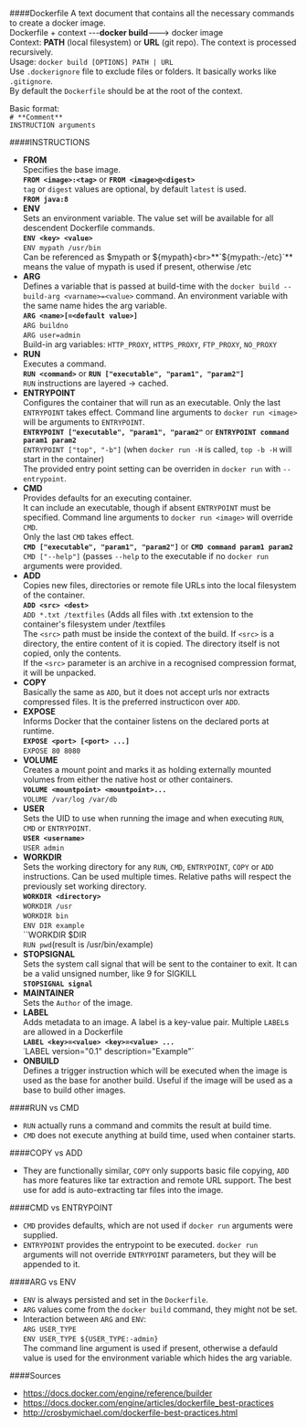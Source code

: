 ####Dockerfile
A text document that contains all the necessary commands to create a docker image.<br>
Dockerfile + context ---**docker build**---\> docker image<br>
Context: **PATH** (local filesystem) or **URL** (git repo). The context is processed recursively.<br>
Usage: `docker build [OPTIONS] PATH | URL`<br>
Use `.dockerignore` file to exclude files or folders. It basically works like `.gitignore`.<br>
By default the `Dockerfile` should be at the root of the context.<br>

Basic format:<br>
`# **Comment**`<br>
`INSTRUCTION arguments`

####INSTRUCTIONS
* **FROM**<br>Specifies the base image.<br>**`FROM <image>:<tag>`** or **`FROM <image>@<digest>`**<br>`tag` or `digest` values are optional, by default `latest` is used.<br>**`FROM java:8`**
* **ENV**<br>Sets an environment variable. The value set will be available for all descendent Dockerfile commands.<br>**`ENV <key> <value>`**<br>`ENV mypath /usr/bin`<br>Can be referenced as $mypath or ${mypath}<br>**`${mypath:-/etc}`** means the value of mypath is used if present, otherwise /etc
* **ARG**<br>Defines a variable that is passed at build-time with the `docker build --build-arg <varname>=<value>` command. An environment variable with the same name hides the arg variable.<br>**`ARG <name>[=<default value>]`**<br>`ARG buildno`<br>`ARG user=admin`<br>Build-in arg variables: `HTTP_PROXY`, `HTTPS_PROXY`, `FTP_PROXY`, `NO_PROXY`
* **RUN**<br>Executes a command.<br>**`RUN <command>`** or **`RUN ["executable", "param1", "param2"]`**<br>`RUN` instructions are layered -> cached.
* **ENTRYPOINT**<br>Configures the container that will run as an executable. Only the last `ENTRYPOINT` takes effect. Command line arguments to `docker run <image>` will be arguments to `ENTRYPOINT`.<br>**`ENTRYPOINT ["executable", "param1", "param2"`** or **`ENTRYPOINT command param1 param2`**<br>`ENTRYPOINT ["top", "-b"]` (when `docker run -H` is called, `top -b -H` will start in the container)<br>The provided entry point setting can be overriden in `docker run` with `--entrypoint`.
* **CMD**<br>Provides defaults for an executing container.<br>It can include an executable, though if absent `ENTRYPOINT` must be specified. Command line arguments to `docker run <image>` will override `CMD`.<br>Only the last `CMD` takes effect.<br>**`CMD ["executable", "param1", "param2"]`** or **`CMD command param1 param2`**<br>`CMD ["--help"]` (passes `--help` to the executable if no `docker run` arguments were provided.
* **ADD**<br>Copies new files, directories or remote file URLs into the local filesystem of the container.<br>**`ADD <src> <dest>`**<br>`ADD *.txt /textfiles` (Adds all files with .txt extension to the container's filesystem under /textfiles<br>The `<src>` path must be inside the context of the build. If `<src>` is a directory, the entire content of it is copied. The directory itself is not copied, only the contents.<br>If the `<src>` parameter is an archive in a recognised compression format, it will be unpacked.
* **COPY**<br>Basically the same as `ADD`, but it does not accept urls nor extracts compressed files. It is the preferred instructicon over `ADD`.
* **EXPOSE**<br>Informs Docker that the container listens on the declared ports at runtime.<br>**`EXPOSE <port> [<port> ...]`**<br>`EXPOSE 80 8080`
* **VOLUME**<br>Creates a mount point and marks it as holding externally mounted volumes from either the native host or other containers.<br>**`VOLUME <mountpoint> <mountpoint>...`**<br>`VOLUME /var/log /var/db`<br>
* **USER**<br>Sets the UID to use when running the image and when executing `RUN`, `CMD` or `ENTRYPOINT`.<br>**`USER <username>`**<br>`USER admin`
* **WORKDIR**<br>Sets the working directory for any `RUN`, `CMD`, `ENTRYPOINT`, `COPY` or `ADD` instructions. Can be used multiple times. Relative paths will respect the previously set working directory.<br>**`WORKDIR <directory>`**<br>`WORKDIR /usr`<br>`WORKDIR bin`<br>`ENV DIR example`<br>``WORKDIR $DIR<br>`RUN pwd`(result is /usr/bin/example)<br>
* **STOPSIGNAL**<br>Sets the system call signal that will be sent to the container to exit. It can be a valid unsigned number, like 9 for SIGKILL<br>**`STOPSIGNAL signal`**
* **MAINTAINER**<br>Sets the `Author` of the image.
* **LABEL**<br>Adds metadata to an image. A label is a key-value pair. Multiple `LABEL`s are allowed in a Dockerfile<br>**`LABEL <key>=<value> <key>=<value> ...`**<br>˙LABEL version="0.1" description="Example"`
* **ONBUILD**<br>Defines a trigger instruction which will be executed when the image is used as the base for another build. Useful if the image will be used as a base to build other images.

####RUN vs CMD
* `RUN` actually runs a command and commits the result at build time.
* `CMD` does not execute anything at build time, used when container starts.

####COPY vs ADD
* They are functionally similar, `COPY` only supports basic file copying, `ADD` has more features like tar extraction and remote URL support. The best use for add is auto-extracting tar files into the image.

####CMD vs ENTRYPOINT
* `CMD` provides defaults, which are not used if  `docker run` arguments were supplied.
* `ENTRYPOINT` provides the entrypoint to be executed. `docker run` arguments will not override `ENTRYPOINT` parameters, but they will be appended to it.

####ARG vs ENV
* `ENV` is always persisted and set in the `Dockerfile`.
* `ARG` values come from the `docker build` command, they might not be set.
* Interaction between `ARG` and `ENV`:<br>`ARG USER_TYPE`<br>`ENV USER_TYPE ${USER_TYPE:-admin}`<br>The command line argument is used if present, otherwise a defauld value is used for the environment variable which hides the arg variable.

####Sources
* https://docs.docker.com/engine/reference/builder
* https://docs.docker.com/engine/articles/dockerfile_best-practices
* http://crosbymichael.com/dockerfile-best-practices.html
